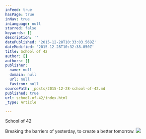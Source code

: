 ```yaml
---
inFeed: true
hasPage: true
inNav: true
inLanguage: null
starred: false
keywords: []
description: ''
datePublished: '2015-12-28T10:33:03.569Z'
dateModified: '2015-12-28T10:32:38.050Z'
title: School of 42
author: []
authors: []
publisher:
  name: null
  domain: null
  url: null
  favicon: null
sourcePath: _posts/2015-12-28-school-of-42.md
published: true
url: school-of-42/index.html
_type: Article

---
```

School of 42

Breaking the barriers of yesterday, to create a better tomorrow.
![](https://the-grid-user-content.s3-us-west-2.amazonaws.com/211aaa38-7761-4d0b-b4d9-f64ee3e1628d.jpg)